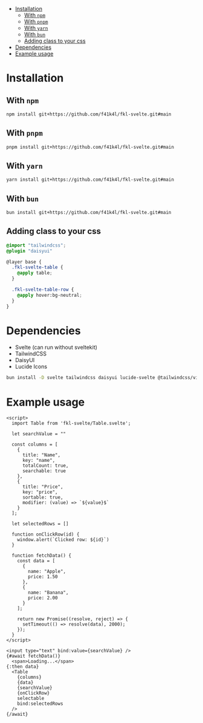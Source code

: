 - [Installation](#installation)
  - [With `npm`](#with-npm)
  - [With `pnpm`](#with-pnpm)
  - [With `yarn`](#with-yarn)
  - [With `bun`](#with-bun)
  - [Adding class to your css](#adding-class-to-your-css)
- [Dependencies](#dependencies)
- [Example usage](#example-usage)

# Installation

## With `npm`

```bash
npm install git+https://github.com/f41k4l/fkl-svelte.git#main
```

## With `pnpm`

```bash
pnpm install git+https://github.com/f41k4l/fkl-svelte.git#main
```

## With `yarn`

```bash
yarn install git+https://github.com/f41k4l/fkl-svelte.git#main
```

## With `bun`

```bash
bun install git+https://github.com/f41k4l/fkl-svelte.git#main
```

## Adding class to your css

```css
@import "tailwindcss";
@plugin "daisyui"

@layer base {
  .fkl-svelte-table {
    @apply table;
  }

  .fkl-svelte-table-row {
    @apply hover:bg-neutral;
  }
}
```

# Dependencies

- Svelte (can run without sveltekit)
- TailwindCSS
- DaisyUI
- Lucide Icons

```bash
bun install -D svelte tailwindcss daisyui lucide-svelte @tailwindcss/vite
```

# Example usage

```svelte
<script>
  import Table from 'fkl-svelte/Table.svelte';

  let searchValue = ""

  const columns = [
    {
      title: "Name",
      key: "name",
      totalCount: true,
      searchable: true
    },
    {
      title: "Price",
      key: "price",
      sortable: true,
      modifier: (value) => `${value}$`
    }
  ];

  let selectedRows = []

  function onClickRow(id) {
    window.alert(`Clicked row: ${id}`)
  }

  function fetchData() {
    const data = [
      {
        name: "Apple",
        price: 1.50
      },
      {
        name: "Banana",
        price: 2.00
      }
    ];

    return new Promise((resolve, reject) => {
      setTimeout(() => resolve(data), 2000);
    });
  }
</script>

<input type="text" bind:value={searchValue} />
{#await fetchData()}
  <span>Loading...</span>
{:then data}
  <Table
    {columns}
    {data}
    {searchValue}
    {onClickRow}
    selectable
    bind:selectedRows
  />
{/await}
```
